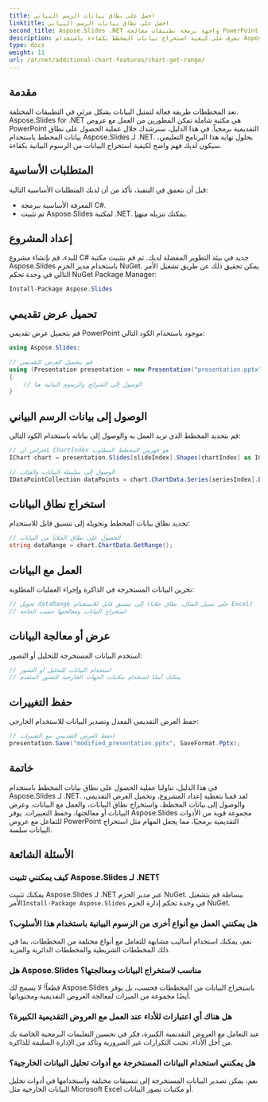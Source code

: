 ```yaml
---
title: احصل على نطاق بيانات الرسم البياني
linktitle: احصل على نطاق بيانات الرسم البياني
second_title: Aspose.Slides .NET واجهة برمجة تطبيقات معالجة PowerPoint
description: تعرف على كيفية استخراج بيانات المخطط بكفاءة باستخدام Aspose.Slides لـ .NET. دليل خطوة بخطوة مع أمثلة التعليمات البرمجية والأسئلة الشائعة.
type: docs
weight: 11
url: /ar/net/additional-chart-features/chart-get-range/
---
```


## مقدمة
تعد المخططات طريقة فعالة لتمثيل البيانات بشكل مرئي في التطبيقات المختلفة. Aspose.Slides for .NET هي مكتبة شاملة تمكن المطورين من العمل مع عروض PowerPoint التقديمية برمجياً. في هذا الدليل، سنرشدك خلال عملية الحصول على نطاق بيانات المخطط باستخدام Aspose.Slides لـ .NET. بحلول نهاية هذا البرنامج التعليمي، سيكون لديك فهم واضح لكيفية استخراج البيانات من الرسوم البيانية بكفاءة.

## المتطلبات الأساسية
قبل أن نتعمق في التنفيذ، تأكد من أن لديك المتطلبات الأساسية التالية:

- المعرفة الأساسية ببرمجة C#.
-  تم تثبيت Aspose.Slides لمكتبة .NET. يمكنك تنزيله من[هنا](https://releases.aspose.com/slides/net).

## إعداد المشروع
للبدء، قم بإنشاء مشروع C# جديد في بيئة التطوير المفضلة لديك. ثم قم بتثبيت مكتبة Aspose.Slides باستخدام مدير الحزم NuGet. يمكن تحقيق ذلك عن طريق تشغيل الأمر التالي في وحدة تحكم NuGet Package Manager:

```csharp
Install-Package Aspose.Slides
```

## تحميل عرض تقديمي
قم بتحميل عرض تقديمي PowerPoint موجود باستخدام الكود التالي:

```csharp
using Aspose.Slides;

// قم بتحميل العرض التقديمي
using (Presentation presentation = new Presentation("presentation.pptx"))
{
    // الوصول إلى الشرائح والرسوم البيانية هنا
}
```

## الوصول إلى بيانات الرسم البياني
قم بتحديد المخطط الذي تريد العمل به والوصول إلى بياناته باستخدام الكود التالي:

```csharp
// بافتراض أن ChartIndex هو فهرس المخطط المطلوب
IChart chart = presentation.Slides[slideIndex].Shapes[chartIndex] as IChart;

// الوصول إلى سلسلة البيانات والفئات
IDataPointCollection dataPoints = chart.ChartData.Series[seriesIndex].DataPoints;
```

## استخراج نطاق البيانات
تحديد نطاق بيانات المخطط وتحويله إلى تنسيق قابل للاستخدام:

```csharp
// الحصول على نطاق الخلايا من البيانات
string dataRange = chart.ChartData.GetRange();
```

## العمل مع البيانات
تخزين البيانات المستخرجة في الذاكرة وإجراء العمليات المطلوبة:

```csharp
// تحويل dataRange إلى تنسيق قابل للاستخدام (على سبيل المثال، نطاق خلايا Excel)
// استخراج البيانات ومعالجتها حسب الحاجة
```

## عرض أو معالجة البيانات
استخدم البيانات المستخرجة للتحليل أو التصور:

```csharp
// استخدام البيانات للتحليل أو التصور
// يمكنك أيضًا استخدام مكتبات الجهات الخارجية للتصور المتقدم
```

## حفظ التغييرات
حفظ العرض التقديمي المعدل وتصدير البيانات للاستخدام الخارجي:

```csharp
// احفظ العرض التقديمي مع التغييرات
presentation.Save("modified_presentation.pptx", SaveFormat.Pptx);
```

## خاتمة
في هذا الدليل، تناولنا عملية الحصول على نطاق بيانات المخطط باستخدام Aspose.Slides لـ .NET. لقد قمنا بتغطية إعداد المشروع، وتحميل العرض التقديمي، والوصول إلى بيانات المخطط، واستخراج نطاق البيانات، والعمل مع البيانات، وعرض البيانات أو معالجتها، وحفظ التغييرات. يوفر Aspose.Slides مجموعة قوية من الأدوات للتفاعل مع عروض PowerPoint التقديمية برمجيًا، مما يجعل المهام مثل استخراج البيانات سلسة.

## الأسئلة الشائعة

### كيف يمكنني تثبيت Aspose.Slides لـ .NET؟

 يمكنك تثبيت Aspose.Slides لـ .NET عبر مدير الحزم NuGet. ببساطة قم بتشغيل الأمر`Install-Package Aspose.Slides` في وحدة تحكم إدارة الحزم NuGet.

### هل يمكنني العمل مع أنواع أخرى من الرسوم البيانية باستخدام هذا الأسلوب؟

نعم، يمكنك استخدام أساليب مشابهة للتعامل مع أنواع مختلفة من المخططات، بما في ذلك المخططات الشريطية والمخططات الدائرية والمزيد.

### هل Aspose.Slides مناسب لاستخراج البيانات ومعالجتها؟

قطعاً! لا يسمح لك Aspose.Slides باستخراج البيانات من المخططات فحسب، بل يوفر أيضًا مجموعة من الميزات لمعالجة العروض التقديمية ومحتوياتها.

### هل هناك أي اعتبارات للأداء عند العمل مع العروض التقديمية الكبيرة؟

عند التعامل مع العروض التقديمية الكبيرة، فكر في تحسين التعليمات البرمجية الخاصة بك من أجل الأداء. تجنب التكرارات غير الضرورية وتأكد من الإدارة السليمة للذاكرة.

### هل يمكنني استخدام البيانات المستخرجة مع أدوات تحليل البيانات الخارجية؟

نعم، يمكن تصدير البيانات المستخرجة إلى تنسيقات مختلفة واستخدامها في أدوات تحليل البيانات الخارجية مثل Microsoft Excel أو مكتبات تصور البيانات.